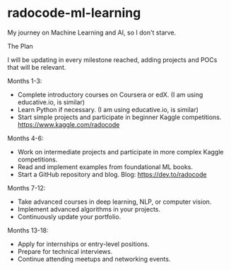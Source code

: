 # radocode-ml-learning
My journey on Machine Learning and AI, so I don't starve.

The Plan

I will be updating in every milestone reached, adding projects and POCs that will be relevant.

Months 1-3:

- Complete introductory courses on Coursera or edX. (I am using educative.io, is similar)
- Learn Python if necessary. (I am using educative.io, is similar)
- Start simple projects and participate in beginner Kaggle competitions. https://www.kaggle.com/radocode

Months 4-6:

- Work on intermediate projects and participate in more complex Kaggle competitions.
- Read and implement examples from foundational ML books.
- Start a GitHub repository and blog. Blog: https://dev.to/radocode

Months 7-12:

- Take advanced courses in deep learning, NLP, or computer vision.
- Implement advanced algorithms in your projects.
- Continuously update your portfolio.

Months 13-18:

- Apply for internships or entry-level positions.
- Prepare for technical interviews.
- Continue attending meetups and networking events.
